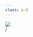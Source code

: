```yaml
---
class: p-0
---
```


<div>
  <img src="/8.png" class="w-full" />
</div>

<div
  class="absolute bottom-[1rem] right-[1rem] text-[1rem]"
>
  <SlideCurrentNo /> / <SlidesTotal />
</div>

<!--
Note
-->